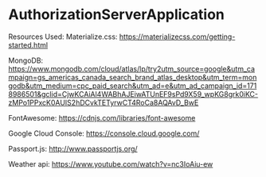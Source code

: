 # AuthorizationServerApplication

Resources Used: 
Materialize.css:
https://materializecss.com/getting-started.html

MongoDB:
https://www.mongodb.com/cloud/atlas/lp/try2utm_source=google&utm_campaign=gs_americas_canada_search_brand_atlas_desktop&utm_term=mongodb&utm_medium=cpc_paid_search&utm_ad=e&utm_ad_campaign_id=1718986501&gclid=CjwKCAiAl4WABhAJEiwATUnEF9sPd9X59_wpKG8grk0iKC-zMPo1PPxcK0AUIS2hDCvkTETyrwCT4RoCa8AQAvD_BwE

FontAwesome:
https://cdnjs.com/libraries/font-awesome

Google Cloud Console:
https://console.cloud.google.com/

Passport.js:
http://www.passportjs.org/

Weather api:
https://www.youtube.com/watch?v=nc3IoAiu-ew

